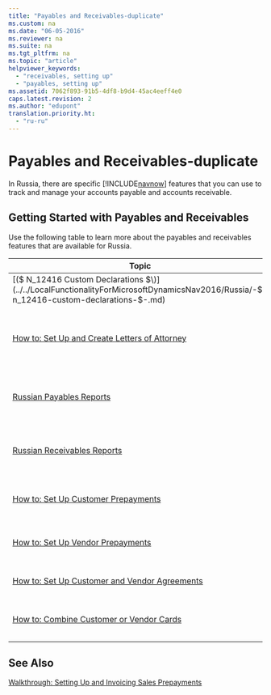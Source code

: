 ```yaml
---
title: "Payables and Receivables-duplicate"
ms.custom: na
ms.date: "06-05-2016"
ms.reviewer: na
ms.suite: na
ms.tgt_pltfrm: na
ms.topic: "article"
helpviewer_keywords: 
  - "receivables, setting up"
  - "payables, setting up"
ms.assetid: 7062f893-91b5-4df8-b9d4-45ac4eeff4e0
caps.latest.revision: 2
ms.author: "edupont"
translation.priority.ht: 
  - "ru-ru"
---
```

# Payables and Receivables-duplicate
In Russia, there are specific [!INCLUDE[navnow](../../ApplicationDesign/includes/navnow_md.md)] features that you can use to track and manage your accounts payable and accounts receivable.  
  
## Getting Started with Payables and Receivables  
 Use the following table to learn more about the payables and receivables features that are available for Russia.  
  
|Topic|[!INCLUDE[bp_tabledescription](../../ApplicationDesign/includes/bp_tabledescription_md.md)]|  
|-----------|---------------------------------------|  
|[\($ N\_12416 Custom Declarations $\)](../../LocalFunctionalityForMicrosoftDynamicsNav2016/Russia/-$-n_12416-custom-declarations-$-.md)|Enables you to create and print customs declarations for import and export goods.|  
|[How to: Set Up and Create Letters of Attorney](../../LocalFunctionalityForMicrosoftDynamicsNav2016/Russia/how-to-set-up-and-create-letters-of-attorney.md)|Enables you to create and print a Letter of Attorney that you can use to authorize an individual or organization to act on the behalf of another in a legal or business matter.|  
|[Russian Payables Reports](../../LocalFunctionalityForMicrosoftDynamicsNav2016/Russia/russian-payables-reports.md)|Enables you to view and print general ledger turnover and finance reports that originate from vendor purchase transactions.|  
|[Russian Receivables Reports](../../LocalFunctionalityForMicrosoftDynamicsNav2016/Russia/russian-receivables-reports.md)|Enables you to view and print general ledger turnover and finance reports that originate from customer sales transactions.|  
|[How to: Set Up Customer Prepayments](../../LocalFunctionalityForMicrosoftDynamicsNav2016/Russia/how-to-set-up-customer-prepayments.md)|Enables you to set up advance payments on sales orders that are received before a final invoice is issued.|  
|[How to: Set Up Vendor Prepayments](../../LocalFunctionalityForMicrosoftDynamicsNav2016/Russia/how-to-set-up-vendor-prepayments.md)|Enables you to set up advance payments on purchase orders that are paid before a final invoice is issued.|  
|[How to: Set Up Customer and Vendor Agreements](../../LocalFunctionalityForMicrosoftDynamicsNav2016/Russia/how-to-set-up-customer-and-vendor-agreements.md)|Enables you to set up agreements with customers and vendors.|  
|[How to: Combine Customer or Vendor Cards](../../LocalFunctionalityForMicrosoftDynamicsNav2016/Russia/how-to-combine-customer-or-vendor-cards.md)|Enables you to combine two customer or vendor cards that belong to one customer or vendor.|  
  
## See Also  
 [Walkthrough: Setting Up and Invoicing Sales Prepayments](../../GettingStarted/walkthrough-setting-up-and-invoicing-sales-prepayments.md)